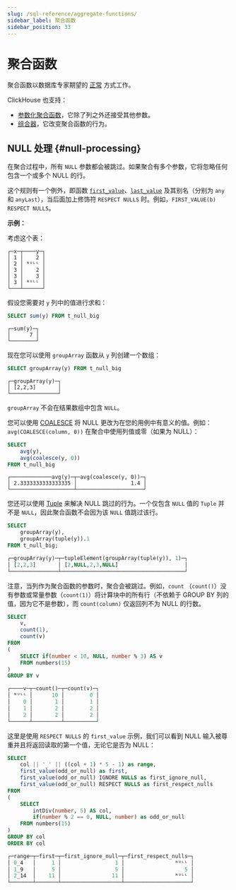 ```yaml
---
slug: /sql-reference/aggregate-functions/
sidebar_label: 聚合函数
sidebar_position: 33
---
```



# 聚合函数

聚合函数以数据库专家期望的 [正常](http://www.sql-tutorial.com/sql-aggregate-functions-sql-tutorial) 方式工作。

ClickHouse 也支持：

- [参数化聚合函数](/sql-reference/aggregate-functions/parametric-functions)，它除了列之外还接受其他参数。
- [组合器](/sql-reference/aggregate-functions/combinators)，它改变聚合函数的行为。


## NULL 处理 {#null-processing}

在聚合过程中，所有 `NULL` 参数都会被跳过。如果聚合有多个参数，它将忽略任何包含一个或多个 NULL 的行。

这个规则有一个例外，即函数 [`first_value`](../../sql-reference/aggregate-functions/reference/first_value.md)、[`last_value`](../../sql-reference/aggregate-functions/reference/last_value.md) 及其别名（分别为 `any` 和 `anyLast`），当后面加上修饰符 `RESPECT NULLS` 时。例如，`FIRST_VALUE(b) RESPECT NULLS`。

**示例：**

考虑这个表：

``` text
┌─x─┬────y─┐
│ 1 │    2 │
│ 2 │ ᴺᵁᴸᴸ │
│ 3 │    2 │
│ 3 │    3 │
│ 3 │ ᴺᵁᴸᴸ │
└───┴──────┘
```

假设您需要对 `y` 列中的值进行求和：

``` sql
SELECT sum(y) FROM t_null_big
```

```text
┌─sum(y)─┐
│      7 │
└────────┘
```

现在您可以使用 `groupArray` 函数从 `y` 列创建一个数组：

``` sql
SELECT groupArray(y) FROM t_null_big
```

``` text
┌─groupArray(y)─┐
│ [2,2,3]       │
└───────────────┘
```

`groupArray` 不会在结果数组中包含 `NULL`。

您可以使用 [COALESCE](../../sql-reference/functions/functions-for-nulls.md#coalesce) 将 NULL 更改为在您的用例中有意义的值。例如：`avg(COALESCE(column, 0))` 在聚合中使用列值或零（如果为 NULL）：

``` sql
SELECT
    avg(y),
    avg(coalesce(y, 0))
FROM t_null_big
```

``` text
┌─────────────avg(y)─┬─avg(coalesce(y, 0))─┐
│ 2.3333333333333335 │                 1.4 │
└────────────────────┴─────────────────────┘
```

您还可以使用 [Tuple](sql-reference/data-types/tuple.md) 来解决 NULL 跳过的行为。一个仅包含 `NULL` 值的 `Tuple` 并不是 `NULL`，因此聚合函数不会因为该 `NULL` 值跳过该行。

```sql
SELECT
    groupArray(y),
    groupArray(tuple(y)).1
FROM t_null_big;

┌─groupArray(y)─┬─tupleElement(groupArray(tuple(y)), 1)─┐
│ [2,2,3]       │ [2,NULL,2,3,NULL]                     │
└───────────────┴───────────────────────────────────────┘
```

注意，当列作为聚合函数的参数时，聚合会被跳过。例如，`count` （`count()`）没有参数或常量参数（`count(1)`）将计算块中的所有行（不依赖于 GROUP BY 列的值，因为它不是参数），而 `count(column)` 仅返回列不为 NULL 的行数。

```sql
SELECT
    v,
    count(1),
    count(v)
FROM
(
    SELECT if(number < 10, NULL, number % 3) AS v
    FROM numbers(15)
)
GROUP BY v

┌────v─┬─count()─┬─count(v)─┐
│ ᴺᵁᴸᴸ │      10 │        0 │
│    0 │       1 │        1 │
│    1 │       2 │        2 │
│    2 │       2 │        2 │
└──────┴─────────┴──────────┘
```

这里是使用 `RESPECT NULLS` 的 `first_value` 示例，我们可以看到 NULL 输入被尊重并且将返回读取的第一个值，无论它是否为 NULL：

```sql
SELECT
    col || '_' || ((col + 1) * 5 - 1) as range,
    first_value(odd_or_null) as first,
    first_value(odd_or_null) IGNORE NULLS as first_ignore_null,
    first_value(odd_or_null) RESPECT NULLS as first_respect_nulls
FROM
(
    SELECT
        intDiv(number, 5) AS col,
        if(number % 2 == 0, NULL, number) as odd_or_null
    FROM numbers(15)
)
GROUP BY col
ORDER BY col

┌─range─┬─first─┬─first_ignore_null─┬─first_respect_nulls─┐
│ 0_4   │     1 │                 1 │                ᴺᵁᴸᴸ │
│ 1_9   │     5 │                 5 │                   5 │
│ 2_14  │    11 │                11 │                ᴺᵁᴸᴸ │
└───────┴───────┴───────────────────┴─────────────────────┘
```
